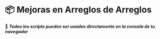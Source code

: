 # 📦 Mejoras en Arreglos de Arreglos


📌 **_Todos los scripts pueden ser usados directamente en la consola de tu navegador_**